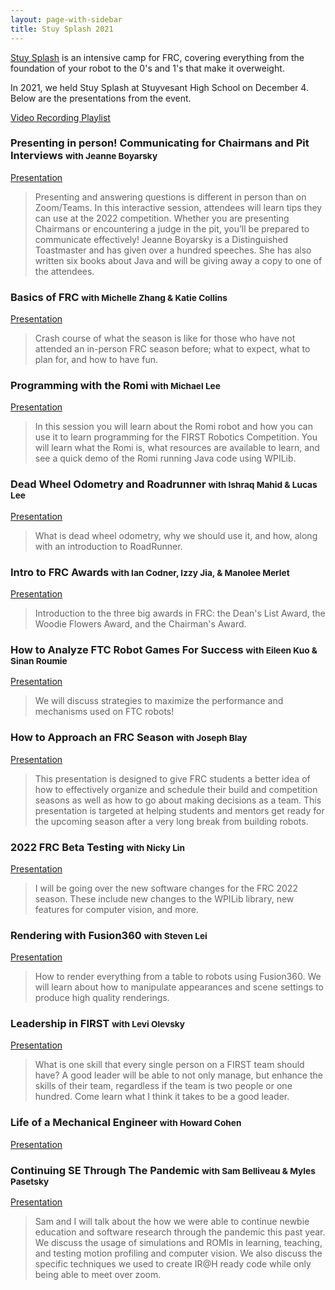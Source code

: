 ```yaml
---
layout: page-with-sidebar
title: Stuy Splash 2021
---
```


[Stuy Splash](/community/projects/stuysplash/) is an intensive camp for FRC, covering everything from the foundation of your robot to the 0's and 1's that make it overweight.

In 2021, we held Stuy Splash at Stuyvesant High School on December 4. Below are the presentations from the event.

[Video Recording Playlist](https://www.youtube.com/playlist?list=PLTzhdzF4LCm5OqTtf8pqx5DV-KHXJ2QOU)

### Presenting in person! Communicating for Chairmans and Pit Interviews <small>with Jeanne Boyarsky</small>
[Presentation](https://docs.google.com/presentation/d/1c716GScX0mzcnDAIznfAcWcDShFhdcn6/edit?usp=sharing&ouid=117641438514045868531&rtpof=true&sd=true)

> Presenting and answering questions is different in person than on Zoom/Teams. In this interactive session, attendees will learn tips they can use at the 2022 competition. Whether you are presenting Chairmans or encountering a judge in the pit, you’ll be prepared to communicate effectively! Jeanne Boyarsky is a Distinguished Toastmaster and has given over a hundred speeches. She has also written six books about Java and will be giving away a copy to one of the attendees.

### Basics of FRC <small>with Michelle Zhang & Katie Collins</small>
[Presentation](https://docs.google.com/presentation/d/1DR4fiVbVvcC46MpaIfKRxfQ5okzx3CciGr-sISU3pTU/edit?usp=sharing)

> Crash course of what the season is like for those who have not attended an in-person FRC season before; what to expect, what to plan for, and how to have fun.

### Programming with the Romi <small>with Michael Lee</small>
[Presentation](https://docs.google.com/presentation/d/1-4Id9CF9UfpHhG_Rlr7_rLpahwCxcPAz/edit?usp=sharing&ouid=117641438514045868531&rtpof=true&sd=true)

> In this session you will learn about the Romi robot and how you can use it to learn programming for the FIRST Robotics Competition. You will learn what the Romi is, what resources are available to learn, and see a quick demo of the Romi running Java code using WPILib.

### Dead Wheel Odometry and Roadrunner <small>with Ishraq Mahid & Lucas Lee</small>
[Presentation](https://docs.google.com/presentation/d/1_wMHEeby_CSlWzZaqu3alH6xeSJO7ZdJubM_UcSJYnk/edit?usp=sharing)

> What is dead wheel odometry, why we should use it, and how, along with an introduction to RoadRunner.

### Intro to FRC Awards <small>with Ian Codner, Izzy Jia, & Manolee Merlet</small>
[Presentation](https://docs.google.com/presentation/d/1dSAKF2Ae68Cw63m7sAkSPxGSL-J2MeaWRCJ8Wevppk4/edit?usp=sharing)

> Introduction to the three big awards in FRC: the Dean's List Award, the Woodie Flowers Award, and the Chairman's Award.

### How to Analyze FTC Robot Games For Success <small>with Eileen Kuo & Sinan Roumie</small>
[Presentation](https://docs.google.com/presentation/d/13kD5RFwNN5SWCgJHRploBdMRVvhd0AP-q254TjuV5xs/edit?usp=sharing)

> We will discuss strategies to maximize the performance and mechanisms used on FTC robots!

### How to Approach an FRC Season <small>with Joseph Blay</small>
[Presentation](https://docs.google.com/presentation/d/1koR_LJUQr0Bl9JbjXiroavUQUp-aPUIsiXEXa5tInns/edit?usp=sharing)

> This presentation is designed to give FRC students a better idea of how to effectively organize and schedule their build and competition seasons as well as how to go about making decisions as a team. This presentation is targeted at helping students and mentors get ready for the upcoming season after a very long break from building robots.

### 2022 FRC Beta Testing <small>with Nicky Lin</small>
[Presentation](https://docs.google.com/presentation/d/1F00SK0r5_fpESj5BRldIC0qP32ThpbPQUoDMvAnivJs/edit?usp=sharing)

> I will be going over the new software changes for the FRC 2022 season. These include new changes to the WPILib library, new features for computer vision, and more.

### Rendering with Fusion360 <small>with Steven Lei</small>
[Presentation](https://docs.google.com/presentation/d/1QOL1tD3-_zZkOjcdfVJNgkZShunHqGBdf6XQ0y672g0/edit?usp=sharing)

> How to render everything from a table to robots using Fusion360. We will learn about how to manipulate appearances and scene settings to produce high quality renderings.

### Leadership in FIRST <small>with Levi Olevsky</small>
[Presentation](https://docs.google.com/presentation/d/1prgClbZfVdqj4ZCCAqOk6GzPXfn9WX9IqTCB02pEvTs/edit#slide=id.p)

> What is one skill that every single person on a FIRST team should have? A good leader will be able to not only manage, but enhance the skills of their team, regardless if the team is two people or one hundred. Come learn what I think it takes to be a good leader.

### Life of a Mechanical Engineer <small>with Howard Cohen</small>
[Presentation](https://drive.google.com/file/d/1o3YQ9zAeZmLDtWydtqtswe2dvFKibvxq/view?usp=sharing)

> 

### Continuing SE Through The Pandemic <small>with Sam Belliveau & Myles Pasetsky</small>
[Presentation](https://docs.google.com/presentation/d/1nnuLUtVbdOD9wvXOKgZkySYfOO3KMaRGQvy1q63L6ew/edit)

> Sam and I will talk about the how we were able to continue newbie education and software research through the pandemic this past year. We discuss the usage of simulations and ROMIs in learning, teaching, and testing motion profiling and computer vision. We also discuss the specific techniques we used to create IR@H ready code while only being able to meet over zoom.